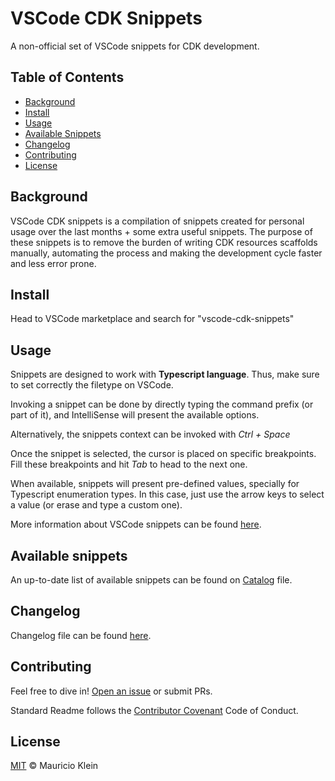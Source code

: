 # VSCode CDK Snippets

A non-official set of VSCode snippets for CDK development.

## Table of Contents

- [Background](#background)
- [Install](#install)
- [Usage](#usage)
- [Available Snippets](#available-snippets)
- [Changelog](#changelog)
- [Contributing](#contributing)
- [License](#license)

## Background

VSCode CDK snippets is a compilation of snippets created for personal usage over the last months + some extra useful snippets. The purpose of these snippets is to remove the burden of writing CDK resources scaffolds manually, automating the process and making the development cycle faster and less error prone.

## Install

Head to VSCode marketplace and search for "vscode-cdk-snippets"

## Usage

Snippets are designed to work with **Typescript language**. Thus, make sure to set correctly the filetype on VSCode.

Invoking a snippet can be done by directly typing the command prefix (or part of it), and IntelliSense will present the available options.

Alternatively, the snippets context can be invoked with _Ctrl + Space_

Once the snippet is selected, the cursor is placed on specific breakpoints. Fill these breakpoints and hit _Tab_ to head to the next one.

When available, snippets will present pre-defined values, specially for Typescript enumeration types. In this case, just use the arrow keys to select a value (or erase and type a custom one).

More information about VSCode snippets can be found [here](https://code.visualstudio.com/docs/editor/userdefinedsnippets).

## Available snippets

An up-to-date list of available snippets can be found on [Catalog](CATALOG.md) file.

## Changelog

Changelog file can be found [here](CHANGELOG.md).

## Contributing

Feel free to dive in! [Open an issue](https://github.com/mauricioklein/vscode-cdk-snippets/issues/new) or submit PRs.

Standard Readme follows the [Contributor Covenant](http://contributor-covenant.org/version/1/3/0/) Code of Conduct.

## License

[MIT](LICENSE) © Mauricio Klein
